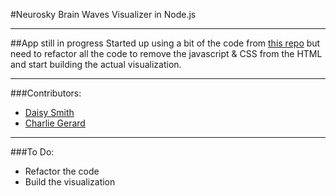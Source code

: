 #Neurosky Brain Waves Visualizer in Node.js

---

##App still in progress
Started up using a bit of the code from [this repo](https://github.com/bishopZ/node-neurosky-visualizer) but need to refactor all the code to remove the javascript & CSS from the HTML and start building the actual visualization.

---

###Contributors:
* [Daisy Smith](https://github.com/daisymarie128)
* [Charlie Gerard](https://github.com/charliegerard)

---

###To Do:
* Refactor the code
* Build the visualization